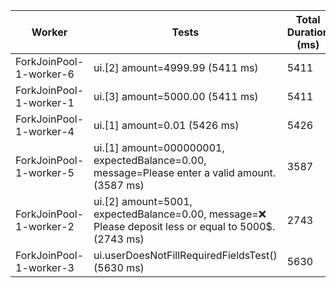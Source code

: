 | Worker | Tests | Total Duration (ms) |
|--------|-------|----------------------|
| ForkJoinPool-1-worker-6 | ui.[2] amount=4999.99 (5411 ms) | 5411 |
| ForkJoinPool-1-worker-1 | ui.[3] amount=5000.00 (5411 ms) | 5411 |
| ForkJoinPool-1-worker-4 | ui.[1] amount=0.01 (5426 ms) | 5426 |
| ForkJoinPool-1-worker-5 | ui.[1] amount=000000001, expectedBalance=0.00, message=Please enter a valid amount. (3587 ms) | 3587 |
| ForkJoinPool-1-worker-2 | ui.[2] amount=5001, expectedBalance=0.00, message=❌ Please deposit less or equal to 5000$. (2743 ms) | 2743 |
| ForkJoinPool-1-worker-3 | ui.userDoesNotFillRequiredFieldsTest() (5630 ms) | 5630 |
